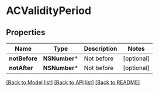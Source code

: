 # ACValidityPeriod

## Properties
Name | Type | Description | Notes
------------ | ------------- | ------------- | -------------
**notBefore** | **NSNumber*** | Not before | [optional] 
**notAfter** | **NSNumber*** | Not before | [optional] 

[[Back to Model list]](../README.md#documentation-for-models) [[Back to API list]](../README.md#documentation-for-api-endpoints) [[Back to README]](../README.md)


